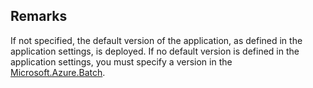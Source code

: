 ## Remarks  
 If not specified, the default version of the application, as defined in the application settings, is deployed.              If no default version is defined in the application settings, you must specify a version in the [Microsoft.Azure.Batch](assetId:///N:Microsoft.Azure.Batch?qualifyHint=False&autoUpgrade=True).